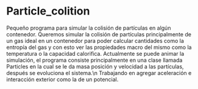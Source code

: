 # Particle_colition
Pequeño programa para simular la colisión de partículas en algún contenedor.
Queremos simular la colisión de partículas principalmente de un gas ideal en un contenedor para 
poder calcular cantidades como la entropía del gas y con esto ver las propiedades macro del mismo
como la temperatura o la capacidad calorifica.
Actualmente se puede animar la simulación, el programa consiste principalmente en una clase llamada Particles
en la cual se le da masa posición y velocidad a las partículas, después se evoluciona el sistema.\n
Trabajando en agregar aceleración e interacción exterior como la de un potencial.
